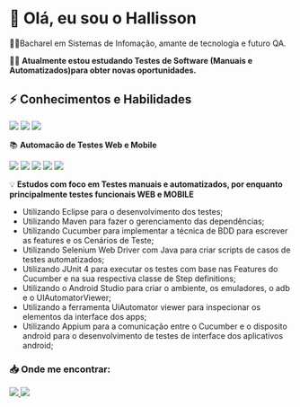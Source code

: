 #  :wave: Olá, eu sou o Hallisson
:man_student:Bacharel em Sistemas de Infomação, amante de tecnologia e futuro QA.

:man_technologist: **Atualmente estou estudando Testes de Software (Manuais e Automatizados)para obter novas oportunidades.**

## :zap: **Conhecimentos e Habilidades**

<img src = "https://img.shields.io/badge/-Java-007396?logo=java&logoColor=white" /> <img src = "https://img.shields.io/badge/-MySQL-4479A1?logo=mysql&logoColor=white" /> <img src = "https://img.shields.io/badge/-Maven-C71A36?logo=apache-maven&logoColor=white" />

:books: **Automacão de Testes Web e Mobile**
 
<img src = "https://img.shields.io/badge/-Selenium-43B02A?logo=selenium&logoColor=white" />  <img src = "https://img.shields.io/badge/-Cucumber-23D96C?logo=cucumber&logoColor=white" /> <img src = "https://img.shields.io/badge/-Appium-663399" /> <img src = "https://img.shields.io/badge/-Android%20Studio-brightgreen?logo=android&logoColor=black" /> <img src = "https://img.shields.io/badge/-JUnit-lightgrey" />

:bulb: **Estudos com foco em Testes manuais e automatizados, por enquanto principalmente testes funcionais WEB e MOBILE**
 - Utilizando Eclipse para o desenvolvimento dos testes;
 - Utilizando Maven para fazer o gerenciamento das dependências;
 - Utilizando Cucumber para implementar a técnica de BDD para escrever as features e os Cenários de Teste;
 - Utilizando Selenium Web Driver com Java para criar scripts de casos de testes automatizados;
 - Utilizando JUnit 4 para executar os testes com base nas Features do Cucumber e na sua respectiva classe de Step definitions;
 - Utilizando o Android Studio para criar o ambiente, os emuladores, o adb e o UIAutomatorViewer;
 - Utilizando a ferramenta UiAutomator viewer para inspecionar os elementos da interface dos apps;
 - Utilizando Appium para a comunicação entre o Cucumber e o disposito android para o desenvolvimento de testes de interface dos aplicativos android;

### :inbox_tray: Onde me encontrar:
<a href="https://www.linkedin.com/in/hallissonerick/"/> <img src = "https://img.shields.io/badge/-LinkedIn-0A66C2?logo=linkedin&logoColor=white" />  <a href="mailto:hallissonerick1595@gmail.com"/> <img src = "https://img.shields.io/badge/-Envie%20um%20Email-red?logo=gmail&logoColor=white" />








<!--
**hallissonsantos/hallissonsantos** is a ✨ _special_ ✨ repository because its `README.md` (this file) appears on your GitHub profile.

Here are some ideas to get you started:

- 🔭 I’m currently working on ...
- 🌱 I’m currently learning ...
- 👯 I’m looking to collaborate on ...
- 🤔 I’m looking for help with ...
- 💬 Ask me about ...
- 📫 How to reach me: ...
- 😄 Pronouns: ...
- ⚡ Fun fact: ...
-->
